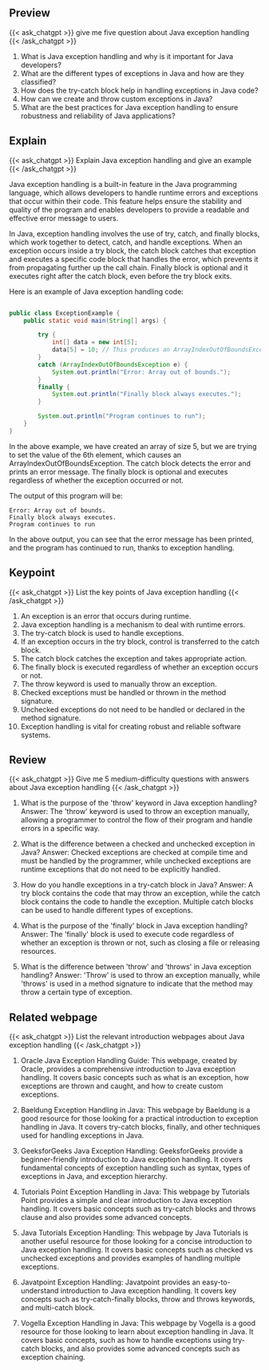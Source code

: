 ## Preview
{{< ask_chatgpt >}}
give me five question about Java exception handling
{{< /ask_chatgpt >}}



1. What is Java exception handling and why is it important for Java developers?
2. What are the different types of exceptions in Java and how are they classified?
3. How does the try-catch block help in handling exceptions in Java code?
4. How can we create and throw custom exceptions in Java?
5. What are the best practices for Java exception handling to ensure robustness and reliability of Java applications?   

## Explain
{{< ask_chatgpt >}}
Explain Java exception handling and give an example
{{< /ask_chatgpt >}}



Java exception handling is a built-in feature in the Java programming language, which allows developers to handle runtime errors and exceptions that occur within their code. This feature helps ensure the stability and quality of the program and enables developers to provide a readable and effective error message to users.

In Java, exception handling involves the use of try, catch, and finally blocks, which work together to detect, catch, and handle exceptions. When an exception occurs inside a try block, the catch block catches that exception and executes a specific code block that handles the error, which prevents it from propagating further up the call chain. Finally block is optional and it executes right after the catch block, even before the try block exits.

Here is an example of Java exception handling code:

```java

public class ExceptionExample {
    public static void main(String[] args) {

        try {
            int[] data = new int[5];
            data[5] = 10; // This produces an ArrayIndexOutOfBoundsException
        } 
        catch (ArrayIndexOutOfBoundsException e) {
            System.out.println("Error: Array out of bounds.");
        } 
        finally {
            System.out.println("Finally block always executes.");
        }

        System.out.println("Program continues to run");
    }
}
```

In the above example, we have created an array of size 5, but we are trying to set the value of the 6th element, which causes an ArrayIndexOutOfBoundsException. The catch block detects the error and prints an error message. The finally block is optional and executes regardless of whether the exception occurred or not. 

The output of this program will be:

```
Error: Array out of bounds.
Finally block always executes.
Program continues to run
```

In the above output, you can see that the error message has been printed, and the program has continued to run, thanks to exception handling.   

## Keypoint
{{< ask_chatgpt >}}
List the key points of Java exception handling
{{< /ask_chatgpt >}}



1. An exception is an error that occurs during runtime.
2. Java exception handling is a mechanism to deal with runtime errors.
3. The try-catch block is used to handle exceptions.
4. If an exception occurs in the try block, control is transferred to the catch block.
5. The catch block catches the exception and takes appropriate action.
6. The finally block is executed regardless of whether an exception occurs or not.
7. The throw keyword is used to manually throw an exception.
8. Checked exceptions must be handled or thrown in the method signature.
9. Unchecked exceptions do not need to be handled or declared in the method signature.
10. Exception handling is vital for creating robust and reliable software systems.   

## Review
{{< ask_chatgpt >}}
Give me 5 medium-difficulty questions with answers about Java exception handling
{{< /ask_chatgpt >}}



1) What is the purpose of the 'throw' keyword in Java exception handling? 
Answer: The 'throw' keyword is used to throw an exception manually, allowing a programmer to control the flow of their program and handle errors in a specific way. 

2) What is the difference between a checked and unchecked exception in Java? 
Answer: Checked exceptions are checked at compile time and must be handled by the programmer, while unchecked exceptions are runtime exceptions that do not need to be explicitly handled. 

3) How do you handle exceptions in a try-catch block in Java? 
Answer: A try block contains the code that may throw an exception, while the catch block contains the code to handle the exception. Multiple catch blocks can be used to handle different types of exceptions. 

4) What is the purpose of the 'finally' block in Java exception handling? 
Answer: The 'finally' block is used to execute code regardless of whether an exception is thrown or not, such as closing a file or releasing resources. 

5) What is the difference between 'throw' and 'throws' in Java exception handling? 
Answer: 'Throw' is used to throw an exception manually, while 'throws' is used in a method signature to indicate that the method may throw a certain type of exception.   

## Related webpage
{{< ask_chatgpt >}}
List the relevant introduction webpages about Java exception handling
{{< /ask_chatgpt >}}



1. Oracle Java Exception Handling Guide: This webpage, created by Oracle, provides a comprehensive introduction to Java exception handling. It covers basic concepts such as what is an exception, how exceptions are thrown and caught, and how to create custom exceptions.

2. Baeldung Exception Handling in Java: This webpage by Baeldung is a good resource for those looking for a practical introduction to exception handling in Java. It covers try-catch blocks, finally, and other techniques used for handling exceptions in Java.

3. GeeksforGeeks Java Exception Handling: GeeksforGeeks provide a beginner-friendly introduction to Java exception handling. It covers fundamental concepts of exception handling such as syntax, types of exceptions in Java, and exception hierarchy.

4. Tutorials Point Exception Handling in Java: This webpage by Tutorials Point provides a simple and clear introduction to Java exception handling. It covers basic concepts such as try-catch blocks and throws clause and also provides some advanced concepts.

5. Java Tutorials Exception Handling: This webpage by Java Tutorials is another useful resource for those looking for a concise introduction to Java exception handling. It covers basic concepts such as checked vs unchecked exceptions and provides examples of handling multiple exceptions.

6. Javatpoint Exception Handling: Javatpoint provides an easy-to-understand introduction to Java exception handling. It covers key concepts such as try-catch-finally blocks, throw and throws keywords, and multi-catch block.

7. Vogella Exception Handling in Java: This webpage by Vogella is a good resource for those looking to learn about exception handling in Java. It covers basic concepts, such as how to handle exceptions using try-catch blocks, and also provides some advanced concepts such as exception chaining.   

